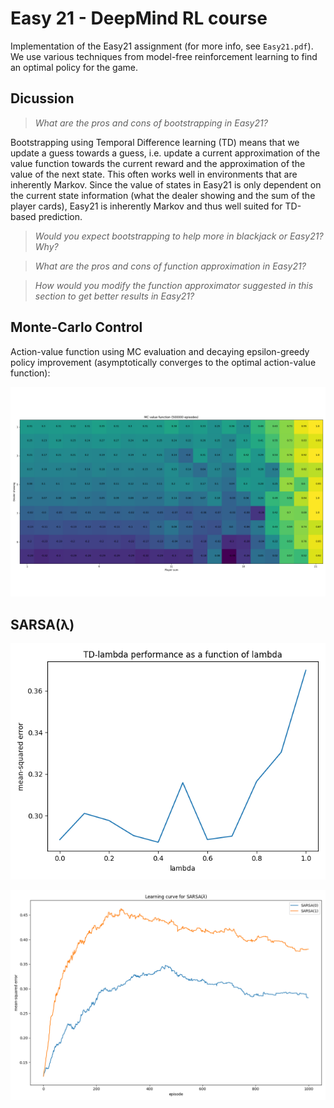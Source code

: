 # Easy 21 - DeepMind RL course

Implementation of the Easy21 assignment (for more info, see `Easy21.pdf`). We use various techniques from model-free reinforcement learning to find an optimal policy for the game.

## Dicussion

> _What are the pros and cons of bootstrapping in Easy21?_

Bootstrapping using Temporal Difference learning (TD) means that we update a guess towards a guess, i.e. update a current approximation of the value function towards the current reward and the approximation of the value of the next state. This often works well in environments that are inherently Markov. Since the value of states in Easy21 is only dependent on the current state information (what the dealer showing and the sum of the player cards), Easy21 is inherently Markov and thus well suited for TD-based prediction.

> _Would you expect bootstrapping to help more in blackjack or Easy21?  Why?_

> _What are the pros and cons of function approximation in Easy21?_

> _How would you modify the function approximator suggested in this section to get better results in Easy21?_




## Monte-Carlo Control

Action-value function using MC evaluation and decaying epsilon-greedy policy improvement (asymptotically converges to the optimal action-value function):

![monte-carlo](img/mc-500000.png)


## SARSA(λ)

![sarsa-lambda](img/SARSA_performance.png)

![sarsa-learning-curves](img/sarsa-lambda_learning_curves.png)